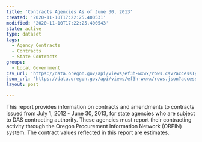```yaml
---
title: 'Contracts Agencies As of June 30, 2013'
created: '2020-11-10T17:22:25.400531'
modified: '2020-11-10T17:22:25.400543'
state: active
type: dataset
tags:
  - Agency Contracts
  - Contracts
  - State Contracts
groups:
  - Local Government
csv_url: 'https://data.oregon.gov/api/views/ef3h-wxwx/rows.csv?accessType=DOWNLOAD'
json_url: 'https://data.oregon.gov/api/views/ef3h-wxwx/rows.json?accessType=DOWNLOAD'
layout: post

---
```

This report provides information on contracts and amendments to contracts issued from July 1, 2012 - June 30, 2013, for state agencies who are subject to DAS contracting authority. These agencies must report their contracting activity through the Oregon Procurement Information Network (ORPIN) system. The contract values reflected in this report are estimates.
